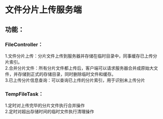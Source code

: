 # 文件分片上传服务端

## 功能：  
### FileController：  
1.文件分片上传：分片文件上传到服务器并存储在临时目录中，同事缓存已上传分片索引。  
2.合并分片文件：所有分片文件都上传后，客户端可以请求服务器合并成原始大文件，并存储到正式的存储目录，同时删除临时文件和缓存。  
3.已上传分片信息查询：可以查询已上传的分片索引，用于识别未上传分片  

### TempFileTask：  
1.定时对上传完毕的分片文件执行合并操作  
2.定时对超出存储时间的临时文件执行清理操作  
